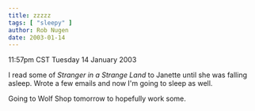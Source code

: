 ```yaml
---
title: zzzzz
tags: [ "sleepy" ]
author: Rob Nugen
date: 2003-01-14
---
```


<p class=date>11:57pm CST Tuesday 14 January 2003</p>

<p>I read some of <em>Stranger in a Strange Land</em> to Janette until
she was falling asleep.  Wrote a few emails and now I'm going to sleep
as well.</p>

<p>Going to Wolf Shop tomorrow to hopefully work some.</p>
